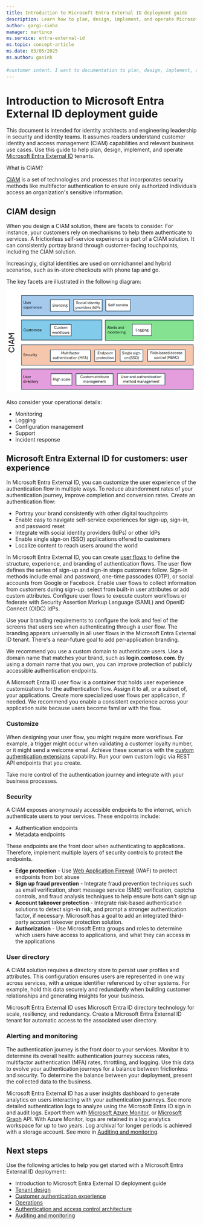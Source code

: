 ```yaml
---
title: Introduction to Microsoft Entra External ID deployment guide
description: Learn how to plan, design, implement, and operate Microsoft Entra External ID tenants.
author: gargi-sinha
manager: martinco
ms.service: entra-external-id
ms.topic: concept-article
ms.date: 03/05/2025
ms.author: gasinh

#customer intent: I want to documentation to plan, design, implement, and operate Microsoft Entra External ID in my environment.
---
```


# Introduction to Microsoft Entra External ID deployment guide

This document is intended for identity architects and engineering leadership in security and identity teams. It assumes readers understand customer identity and access management (CIAM) capabilities and relevant business use cases. Use this guide to help plan, design, implement, and operate [Microsoft Entra External ID](../external-id/external-identities-overview.md) tenants.

What is CIAM? 

[CIAM](../external-id/customers/overview-customers-ciam.md) is a set of technologies and processes that incorporates security methods like multifactor authentication to ensure only authorized individuals access an organization's sensitive information. 

## CIAM design

When you design a CIAM solution, there are facets to consider. For instance, your customers rely on mechanisms to help them authenticate to services. A frictionless self-service experience is part of a CIAM solution. It can consistently portray brand through customer-facing touchpoints, including the CIAM solution.  

Increasingly, digital identities are used on omnichannel and hybrid scenarios, such as in-store checkouts with phone tap and go. 

The key facets are illustrated in the following diagram: 

   [ ![Diagram of CIAM features and options.](media/deployment-external/ciam-facets.png) ](media/deployment-external/ciam-facets-expanded.png#lightbox)

Also consider your operational details:

* Monitoring
* Logging
* Configuration management
* Support
* Incident response

## Microsoft Entra External ID for customers: user experience

In Microsoft Entra External ID, you can customize the user experience of the authentication flow in multiple ways. To reduce abandonment rates of your authentication journey, improve completion and conversion rates. Create an authentication flow: 

* Portray your brand consistently with other digital touchpoints 
* Enable easy to navigate self-service experiences for sign-up, sign-in, and password reset
* Integrate with social identity providers (IdPs) or other IdPs
* Enable single sign-on (SSO) applications offered to customers
* Localize content to reach users around the world 

In Microsoft Entra External ID, you can create [user flows](../external-id/customers/how-to-user-flow-sign-up-sign-in-customers.md) to define the structure, experience, and branding of authentication flows. The user flow defines the series of sign-up and sign-in steps customers follow. Sign-in methods include email and password, one-time passcodes (OTP), or social accounts from Google or Facebook. Enable user flows to collect information from customers during sign-up: select from built-in user attributes or add custom attributes. Configure user flows to execute custom workflows or federate with Security Assertion Markup Language (SAML) and OpenID Connect (OIDC) IdPs. 

Use your branding requirements to configure the look and feel of the screens that users see when authenticating through a user flow. The branding appears universally in all user flows in the Microsoft Entra External ID tenant. There's a near-future goal to add per-application branding. 

We recommend you use a custom domain to authenticate users. Use a domain name that matches your brand, such as **login.contoso.com**. By using a domain name that you own, you can improve protection of publicly accessible authentication endpoints. 

A Microsoft Entra ID user flow is a container that holds user experience customizations for the authentication flow. Assign it to all, or a subset of, your applications. Create more specialized user flows per application, if needed. We recommend you enable a consistent experience across your application suite because users become familiar with the flow. 

### Customize

When designing your user flow, you might require more workflows. For example, a trigger might occur when validating a customer loyalty number, or it might send a welcome email. Achieve these scenarios with the [custom authentication extensions](../identity-platform/custom-extension-overview.md) capability. Run your own custom logic via REST API endpoints that you create. 

Take more control of the authentication journey and integrate with your business processes. 

### Security

A CIAM exposes anonymously accessible endpoints to the internet, which authenticate users to your services. These endpoints include: 

* Authentication endpoints
* Metadata endpoints 

These endpoints are the front door when authenticating to applications. Therefore, implement multiple layers of security controls to protect the endpoints.

* **Edge protection** - Use [Web Application Firewall](/azure/web-application-firewall/overview) (WAF) to protect endpoints from bot abuse
* **Sign up fraud prevention** - Integrate fraud prevention techniques such as email verification, short message service (SMS) verification, captcha controls, and fraud analysis techniques to help ensure bots can't sign up
* **Account takeover protection** - Integrate risk-based authentication solutions to detect sign-in risk, and prompt a stronger authentication factor, if necessary. Microsoft has a goal to add an integrated third-party account takeover protection solution.
* **Authorization** - Use Microsoft Entra groups and roles to determine which users have access to applications, and what they can access in the applications

### User directory

A CIAM solution requires a directory store to persist user profiles and attributes. This configuration ensures users are represented in one way across services, with a unique identifier referenced by other systems. For example, hold this data securely and redundantly when building customer relationships and generating insights for your business. 

Microsoft Entra External ID uses Microsoft Entra ID directory technology for scale, resiliency, and redundancy. Create a Microsoft Entra External ID tenant for automatic access to the associated user directory. 

### Alerting and monitoring

The authentication journey is the front door to your services. Monitor it to determine its overall health: authentication journey success rates, multifactor authentication (MFA) rates, throttling, and logging. Use this data to evolve your authentication journeys for a balance between frictionless and security. To determine the balance between your deployment, present the collected data to the business. 

Microsoft Entra External ID has a user insights dashboard to generate analytics on users interacting with your authentication journeys. See more detailed authentication logs to analyze using the Microsoft Entra ID sign in and audit logs. Export them with [Microsoft Azure Monitor](/azure/azure-monitor/), or [Microsoft Graph](/graph/overview) API. With Azure Monitor, logs are retained in a log analytics workspace for up to two years. Log archival for longer periods is achieved with a storage account. See more in [Auditing and monitoring](deployment-external-audit-monitor.md).

## Next steps

Use the following articles to help you get started with a Microsoft Entra External ID deployment: 

* Introduction to Microsoft Entra External ID deployment guide
* [Tenant design](deployment-external-tenant-design.md)
* [Customer authentication experience](deployment-external-customer-authentication.md)
* [Operations](deployment-external-operations.md)
* [Authentication and access control architecture](deployment-external-authentication-access-control.md)
* [Auditing and monitoring](deployment-external-audit-monitor.md)
